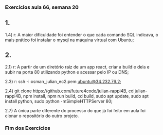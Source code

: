 ### Exercícios aula 66, semana 20

## 1.
1.4) r: A maior dificuldade foi entender o que cada comando SQL indicava, o mais prático foi instalar o mysql na máquina virtual com Ubuntu;

## 2.
2.1) r: A partir de um diretório raiz de um app react, criar a build e dela e subir na porta 80 utilizando python e acessar pelo IP ou DNS;

2.3) r: ssh -i osman_julian_ec2.pem ubuntu@34.232.76.2;

2.4) git clone https://github.com/future4code/julian-rappi4B, cd julian-rappi4B, npm install, npm run build, cd build, sudo apt update, sudo apt install python, sudo python -mSimpleHTTPServer 80;

2.7) A única parte diferente do processo do que já foi feito em aula foi clonar o repositório do outro projeto.

### Fim dos Exercícios